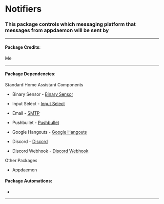 # Notifiers

### This package controls which messaging platform that messages from appdaemon will be sent by

<hr --- </hr> 

<h4 align="left">Package Credits:</h4>

Me

<hr --- </hr>

<h4 align="left">Package Dependencies:</h4>

Standard Home Assistant Components

* Binary Sensor - [Binary Sensor](https://www.home-assistant.io/components/binary_sensor.template/)

* Input Select - [Input Select](https://www.home-assistant.io/components/input_select/)

* Email - [SMTP](https://www.home-assistant.io/components/notify.smtp/) 

* Pushbullet - [Pushbullet](https://www.home-assistant.io/components/notify.pushbullet/) 

* Google Hangouts - [Google Hangouts](https://www.home-assistant.io/components/hangouts/)

* Discord - [Discord]()

* Discord Webhook - [Discord Webhook]()

Other Packages



* Appdaemon

<h4 align="left">Package Automations:</h4>

* 

<hr --- </hr>
